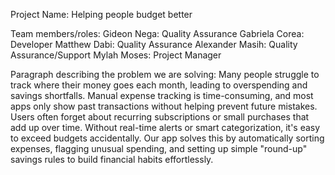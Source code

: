 Project Name: Helping people budget better

Team members/roles: 
Gideon Nega: Quality Assurance
Gabriela Corea: Developer
Matthew Dabi: Quality Assurance
Alexander Masih: Quality Assurance/Support
Mylah Moses: Project Manager

Paragraph describing the problem we are solving: Many people struggle to track where their money goes each month, leading to overspending and savings shortfalls. Manual expense tracking is time-consuming, and most apps only show past transactions without helping prevent future mistakes. Users often forget about recurring subscriptions or small purchases that add up over time. Without real-time alerts or smart categorization, it's easy to exceed budgets accidentally. Our app solves this by automatically sorting expenses, flagging unusual spending, and setting up simple "round-up" savings rules to build financial habits effortlessly.
